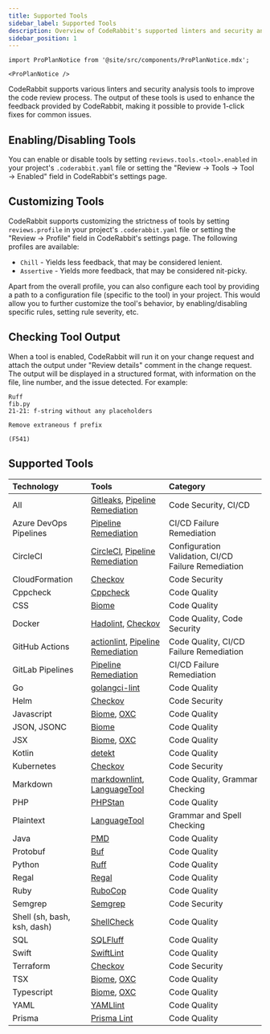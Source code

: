 ```yaml
---
title: Supported Tools
sidebar_label: Supported Tools
description: Overview of CodeRabbit's supported linters and security analysis tools.
sidebar_position: 1
---
```


```mdx-code-block
import ProPlanNotice from '@site/src/components/ProPlanNotice.mdx';

<ProPlanNotice />
```

CodeRabbit supports various linters and security analysis tools to improve the code review process. The output of these tools is used to enhance the feedback provided by CodeRabbit, making it possible to provide 1-click fixes for common issues.

## Enabling/Disabling Tools

You can enable or disable tools by setting `reviews.tools.<tool>.enabled` in your project's `.coderabbit.yaml` file or setting the "Review → Tools → Tool → Enabled" field in CodeRabbit's settings page.

## Customizing Tools

CodeRabbit supports customizing the strictness of tools by setting `reviews.profile` in your project's `.coderabbit.yaml` file or setting the "Review → Profile" field in CodeRabbit's settings page. The following profiles are available:

- `Chill` - Yields less feedback, that may be considered lenient.
- `Assertive` - Yields more feedback, that may be considered nit-picky.

Apart from the overall profile, you can also configure each tool by providing a path to a configuration file (specific to the tool) in your project. This would allow you to further customize the tool's behavior, by enabling/disabling specific rules, setting rule severity, etc.

## Checking Tool Output

When a tool is enabled, CodeRabbit will run it on your change request and attach the output under "Review details" comment in the change request. The output will be displayed in a structured format, with information on the file, line number, and the issue detected. For example:

```text
Ruff
fib.py
21-21: f-string without any placeholders

Remove extraneous f prefix

(F541)
```

## Supported Tools

| Technology                  | Tools                                                      | Category                                            |
| :-------------------------- | :--------------------------------------------------------- | :-------------------------------------------------- |
| All                         | [Gitleaks][Gitleaks], [Pipeline Remediation][Pipeline]     | Code Security, CI/CD                                |
| Azure DevOps Pipelines      | [Pipeline Remediation][Pipeline]                           | CI/CD Failure Remediation                           |
| CircleCI                    | [CircleCI][CircleCI], [Pipeline Remediation][Pipeline]     | Configuration Validation, CI/CD Failure Remediation |
| CloudFormation              | [Checkov][Checkov]                                         | Code Security                                       |
| Cppcheck                    | [Cppcheck][Cppcheck]                                       | Code Quality                                        |
| CSS                         | [Biome][Biome]                                             | Code Quality                                        |
| Docker                      | [Hadolint][Hadolint], [Checkov][Checkov]                   | Code Quality, Code Security                         |
| GitHub Actions              | [actionlint][actionlint], [Pipeline Remediation][Pipeline] | Code Quality, CI/CD Failure Remediation             |
| GitLab Pipelines            | [Pipeline Remediation][Pipeline]                           | CI/CD Failure Remediation                           |
| Go                          | [golangci-lint][golangci-lint]                             | Code Quality                                        |
| Helm                        | [Checkov][Checkov]                                         | Code Security                                       |
| Javascript                  | [Biome][Biome], [OXC][OXC]                                 | Code Quality                                        |
| JSON, JSONC                 | [Biome][Biome]                                             | Code Quality                                        |
| JSX                         | [Biome][Biome], [OXC][OXC]                                 | Code Quality                                        |
| Kotlin                      | [detekt][detekt]                                           | Code Quality                                        |
| Kubernetes                  | [Checkov][Checkov]                                         | Code Security                                       |
| Markdown                    | [markdownlint][markdownlint], [LanguageTool][LanguageTool] | Code Quality, Grammar Checking                      |
| PHP                         | [PHPStan][PHPStan]                                         | Code Quality                                        |
| Plaintext                   | [LanguageTool][LanguageTool]                               | Grammar and Spell Checking                          |
| Java                        | [PMD][PMD]                                                 | Code Quality                                        |
| Protobuf                    | [Buf][Buf]                                                 | Code Quality                                        |
| Python                      | [Ruff][Ruff]                                               | Code Quality                                        |
| Regal                       | [Regal][Regal]                                             | Code Quality                                        |
| Ruby                        | [RuboCop][RuboCop]                                         | Code Quality                                        |
| Semgrep                     | [Semgrep][Semgrep]                                         | Code Security                                       |
| Shell (sh, bash, ksh, dash) | [ShellCheck][ShellCheck]                                   | Code Quality                                        |
| SQL                         | [SQLFluff][SQLFluff]                                       | Code Quality                                        |
| Swift                       | [SwiftLint][SwiftLint]                                     | Code Quality                                        |
| Terraform                   | [Checkov][Checkov]                                         | Code Security                                       |
| TSX                         | [Biome][Biome], [OXC][OXC]                                 | Code Quality                                        |
| Typescript                  | [Biome][Biome], [OXC][OXC]                                 | Code Quality                                        |
| YAML                        | [YAMLlint][YAMLlint]                                       | Code Quality                                        |
| Prisma                      | [Prisma Lint][PrismaLint]                                  | Code Quality                                        |

[ShellCheck]: ./shellcheck.md
[SQLFluff]: ./sqlfluff.md
[Ruff]: ./ruff.md
[markdownlint]: ./markdownlint.md
[LanguageTool]: ./languagetool.md
[Biome]: ./biome.md
[Hadolint]: ./hadolint.md
[SwiftLint]: ./swiftlint.md
[PHPStan]: ./phpstan.md
[golangci-lint]: ./golangci-lint.md
[YAMLlint]: ./yamllint.md
[Gitleaks]: ./gitleaks.md
[Checkov]: ./checkov.md
[detekt]: ./detekt.md
[RuboCop]: ./rubocop.md
[Buf]: ./buf.md
[actionlint]: ./actionlint.md
[Regal]: ./regal.md
[PMD]: ./pmd.md
[Cppcheck]: ./cppcheck.md
[CircleCI]: ./circleci.md
[Semgrep]: ./semgrep.md
[Pipeline]: ./pipeline-remediation.md
[PrismaLint]: ./prisma-lint.md
[OXC]: ./oxc.md
